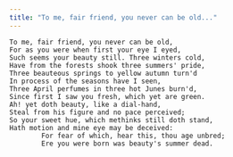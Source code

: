 ```yaml
---
title: "To me, fair friend, you never can be old..."
---
```


	To me, fair friend, you never can be old,
	For as you were when first your eye I eyed,
	Such seems your beauty still. Three winters cold,
	Have from the forests shook three summers' pride,
	Three beauteous springs to yellow autumn turn'd
	In process of the seasons have I seen,
	Three April perfumes in three hot Junes burn'd,
	Since first I saw you fresh, which yet are green.
	Ah! yet doth beauty, like a dial-hand,
	Steal from his figure and no pace perceived;
	So your sweet hue, which methinks still doth stand,
	Hath motion and mine eye may be deceived:
			For fear of which, hear this, thou age unbred;
			Ere you were born was beauty's summer dead.

